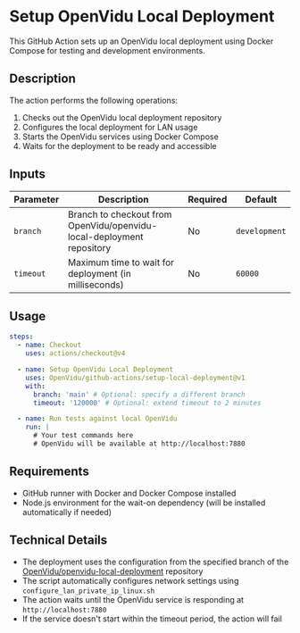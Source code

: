 # Setup OpenVidu Local Deployment

This GitHub Action sets up an OpenVidu local deployment using Docker Compose for testing and development environments.

## Description

The action performs the following operations:

1. Checks out the OpenVidu local deployment repository
2. Configures the local deployment for LAN usage
3. Starts the OpenVidu services using Docker Compose
4. Waits for the deployment to be ready and accessible

## Inputs

| Parameter | Description                                                           | Required | Default       |
| --------- | --------------------------------------------------------------------- | -------- | ------------- |
| `branch`  | Branch to checkout from OpenVidu/openvidu-local-deployment repository | No       | `development` |
| `timeout` | Maximum time to wait for deployment (in milliseconds)                 | No       | `60000`       |

## Usage

```yaml
steps:
  - name: Checkout
    uses: actions/checkout@v4

  - name: Setup OpenVidu Local Deployment
    uses: OpenVidu/github-actions/setup-local-deployment@v1
    with:
      branch: 'main' # Optional: specify a different branch
      timeout: '120000' # Optional: extend timeout to 2 minutes

  - name: Run tests against local OpenVidu
    run: |
      # Your test commands here
      # OpenVidu will be available at http://localhost:7880
```

## Requirements

- GitHub runner with Docker and Docker Compose installed
- Node.js environment for the wait-on dependency (will be installed automatically if needed)

## Technical Details

- The deployment uses the configuration from the specified branch of the [OpenVidu/openvidu-local-deployment](https://github.com/OpenVidu/openvidu-local-deployment) repository
- The script automatically configures network settings using `configure_lan_private_ip_linux.sh`
- The action waits until the OpenVidu service is responding at `http://localhost:7880`
- If the service doesn't start within the timeout period, the action will fail

